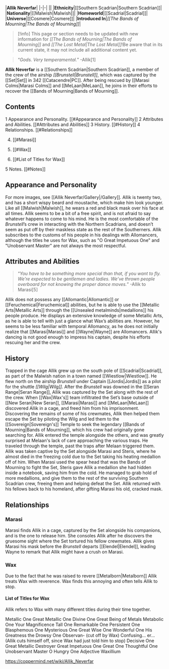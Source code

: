 |**Allik Neverfar**|
|-|-|
||
|**Ethnicity**|[[Southern Scadrian\|Southern Scadrian]]|
|**Nationality**|[[Malwish\|Malwish]]|
|**Homeworld**|[[Scadrial\|Scadrial]]|
|**Universe**|[[Cosmere\|Cosmere]]|
|**Introduced In**|*[[The Bands of Mourning\|The Bands of Mourning]]*|

> [!info] This page or section needs to be updated with new information for *[[The Bands of Mourning\|The Bands of Mourning]]* and *[[The Lost Metal\|The Lost Metal]]*!Be aware that in its current state, it may not include all additional content yet.

>“*Gods. Very temperamental.*”
\-Allik[1]


**Allik Neverfar** is a [[Southern Scadrian\|Southern Scadrian]], a member of the crew of the airship *[[Brunstell\|Brunstell]]*, which was captured by the [[Set\|Set]] in 342 [[Catacendre\|PC]]. After being rescued by [[Marasi Colms\|Marasi Colms]] and [[MeLaan\|MeLaan]], he joins in their efforts to recover the [[Bands of Mourning\|Bands of Mourning]].

## Contents

1 Appearance and Personality. [[#Appearance and Personality]] 
2 Attributes and Abilities. [[#Attributes and Abilities]] 
3 History. [[#History]] 
4 Relationships. [[#Relationships]] 

4. [[#Marasi]] 
4. [[#Wax]] 

4. [[#List of Titles for Wax]] 




5 Notes. [[#Notes]] 


## Appearance and Personality
 
For more images, see [[Allik Neverfar/Gallery\|/Gallery]].
Allik is twenty two, and has a short wispy beard and moustache, which make him look younger. Like all [[Malwish\|Malwish]], he wears a red and black mask over his face at all times.
Allik seems to be a bit of a free spirit, and is not afraid to say whatever happens to come to his mind. He is the most comfortable of the *Brunstell*’s crew in interacting with the Northern Scadrians, and doesn’t seem as put off by their maskless state as the rest of the Southerners.
Allik subscribes to the customs of his people in his dealings with Allomancers, although the titles he uses for Wax, such as "O Great Impetuous One" and "Unobservant Master" are not always the most respectful.

## Attributes and Abilities
 
>“*You have to be something more special than that, if you want to fly. We're expected to be gentlemen and ladies. We’ve thrown people overboard for not knowing the proper dance moves.*”
\-Allik to Marasi[5]


Allik does not possess any [[Allomantic\|Allomantic]] or [[Feruchemical\|Feruchemical]] abilities, but he is able to use the [[Metallic Arts\|Metallic Arts]] through the [[Unsealed metalminds\|medallions]] his people produce. He displays an extensive knowledge of some Metallic Arts, as he is able to tell with just a glance what Wax’s abilities are. However, he seems to be less familiar with temporal Allomancy, as he does not initially realize that [[Marasi\|Marasi]] and [[Wayne\|Wayne]] are Allomancers.
Allik's dancing is not good enough to impress his captain, despite his efforts rescuing her and the crew.

## History
  Trapped in the cage
Allik grew up on the south pole of [[Scadrial\|Scadrial]], as part of the Malwish nation in a town named [[Wiestlow\|Wiestlow]]. He flew north on the airship *Brunstell* under Captain [[Jordis\|Jordis]] as a pilot for the shuttle *[[Wilg\|Wilg]]*. After the *Brunstell* was downed in the [[Seran Range\|Seran Range]], Allik was captured by the Set along with the rest of the crew.
When [[Wax\|Wax's]] team infiltrated the Set’s base outside of [[New Seran\|New Seran]], [[Marasi\|Marasi]] and [[MeLaan\|MeLaan]] discovered Allik in a cage, and freed him from his imprisonment. Discovering the remains of some of his crewmates, Allik then helped them escape the Set by piloting the Wilg and led them to the [[Sovereign\|Sovereign's]] Temple to seek the legendary [[Bands of Mourning\|Bands of Mourning]], which his crew had originally gone searching for. Allik entered the temple alongside the others, and was greatly surprised at Melaan's lack of care approaching the various traps. He traveled through the temple, past the traps after Melaan triggered them. Allik was taken captive by the Set alongside Marasi and Steris, where he almost died in the freezing cold due to the Set taking his heating medallion off of him. When Marasi used the spear head that was the Bands of Mourning to fight the Set, Steris gave Allik a medallion she had hidden inside a notebook, saving him from the cold. He managed to grab hold of more medallions, and give them to the rest of the surviving Southern Scadrian crew, freeing them and helping defeat the Set. Allik returned with his fellows back to his homeland, after gifting Marasi his old, cracked mask.

## Relationships
### Marasi
Marasi finds Allik in a cage, captured by the Set alongside his companions, and is the one to release him. She consoles Allik after he discovers the gruesome sight where the Set tortured his fellow crewmates. Allik gives Marasi his mask before the *Brunstell* departs [[Elendel\|Elendel]], leading Wayne to remark that Allik might have a crush on Marasi.

### Wax
Due to the fact that he was raised to revere [[Metalborn\|Metalborn]] Allik treats Wax with reverence. Wax finds this annoying and often tells Allik to stop.

#### List of Titles for Wax
Allik refers to Wax with many different titles during their time together.


Metallic One
Great Metallic One
Divine One
Great Being of Metals
Metabolic One
Your Magnificence
Tall One
Remarkable One
Persistent One
Blasphemous One
Mysterious One
Great Wise One
Wonderful One
His Greatness the Drowsy One
Observan- (cut off by Wax)
Confusing… er… (Allik cuts himself off, since Wax had just told him to stop)
Decisive One
Great Metallic Destroyer
Great Impetuous One
Great One
Thoughtful One
Unobservant Master
O Hungry One
Adjective Waxillium



https://coppermind.net/wiki/Allik_Neverfar